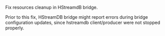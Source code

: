 Fix resources cleanup in HStreamdB bridge.

Prior to this fix, HStreamDB bridge might report errors during bridge configuration updates, since hstreamdb client/producer were not stopped properly.

